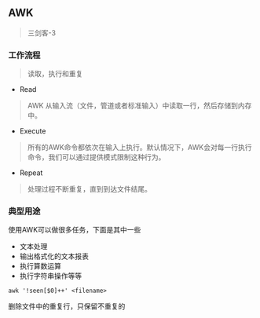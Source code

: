 ## AWK
> 三剑客-3

### 工作流程
> 读取，执行和重复
* Read
> AWK 从输入流（文件，管道或者标准输入）中读取一行，然后存储到内存中。
* Execute
> 所有的AWK命令都依次在输入上执行。默认情况下，AWK会对每一行执行命令，我们可以通过提供模式限制这种行为。
* Repeat
> 处理过程不断重复，直到到达文件结尾。
### 典型用途
使用AWK可以做很多任务，下面是其中一些
* 文本处理
* 输出格式化的文本报表
* 执行算数运算
* 执行字符串操作等等
```
awk '!seen[$0]++' <filename>
```
删除文件中的重复行，只保留不重复的
